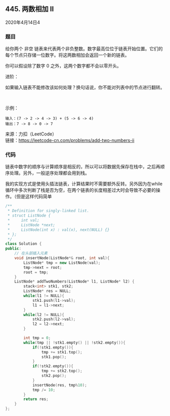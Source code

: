 ## 445. 两数相加 II

2020年4月14日4

### 题目

给你两个 非空 链表来代表两个非负整数。数字最高位位于链表开始位置。它们的每个节点只存储一位数字。将这两数相加会返回一个新的链表。

你可以假设除了数字 0 之外，这两个数字都不会以零开头。

进阶：

如果输入链表不能修改该如何处理？换句话说，你不能对列表中的节点进行翻转。

 

示例：
```no
输入：(7 -> 2 -> 4 -> 3) + (5 -> 6 -> 4)
输出：7 -> 8 -> 0 -> 7
```
来源：力扣（LeetCode）  
链接：https://leetcode-cn.com/problems/add-two-numbers-ii

### 代码

链表中数字的顺序与计算顺序是相反的，所以可以将数据先保存在栈中，之后再顺序处理。另外，一般逆序处理都会用到栈。

我的实现方式是使用头插法链表，计算结果时不需要额外反转。另外因为在while循环中多次判断了栈是否为空，在两个链表的长度相差过大时会导致不必要的操作。（但是这样代码简单

```cpp
/**
 * Definition for singly-linked list.
 * struct ListNode {
 *     int val;
 *     ListNode *next;
 *     ListNode(int x) : val(x), next(NULL) {}
 * };
 */
class Solution {
public:
    // 在头部插入元素
    void insertNode(ListNode*& root, int val){
        ListNode* tmp = new ListNode(val);
        tmp->next = root;
        root = tmp;
    }
    ListNode* addTwoNumbers(ListNode* l1, ListNode* l2) {
        stack<int> stk1, stk2;
        ListNode* res = NULL;
        while(l1 != NULL){
            stk1.push(l1->val);
            l1 = l1->next;
        }
        while(l2 != NULL){
            stk2.push(l2->val);
            l2 = l2->next;
        }

        int tmp = 0;
        while(tmp || !stk1.empty() || !stk2.empty()){
            if(!stk1.empty()){
                tmp += stk1.top();
                stk1.pop();
            }
            if(!stk2.empty()){
                tmp += stk2.top();
                stk2.pop();
            }
            insertNode(res, tmp%10);
            tmp /= 10;
        }
        return res;
    }
};
```